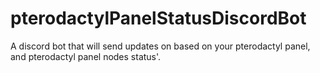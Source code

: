 # pterodactylPanelStatusDiscordBot
A discord bot that will send updates on based on your pterodactyl panel, and pterodactyl panel nodes status'.

